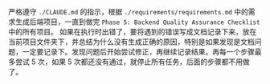 严格遵守 `./CLAUDE.md` 的指示，根据 `./requirements/requirements.md` 中的需求生成后端项目，一直到做完 `Phase 5: Backend Quality Assurance Checklist` 中的所有项目。
如果在执行时出错了，要将遇到的错误写成文档记录下来，放在当前项目文件夹下，并总结为什么没有生成正确的原因，特别是如果发现是文档问题，一定要记录下。发现问题后开始尝试修正，再继续记录结果。再每一个步骤最多尝试 5 次，如果 5 次都还没有通过，就停止所有任务，后面的步骤都不用做了。